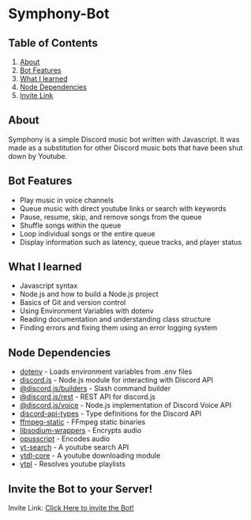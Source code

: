 # Symphony-Bot
## Table of Contents
1. [About](#About)
2. [Bot Features](#Bot-Features)
3. [What I learned](#What-I-learned)
4. [Node Dependencies](#Node-Dependencies)
5. [Invite Link](#Invite-the-Bot-to-your-Server)

## About
Symphony is a simple Discord music bot written with Javascript. It was made as a substitution for other Discord music bots that have been shut down by Youtube.

## Bot Features
- Play music in voice channels
- Queue music with direct youtube links or search with keywords
- Pause, resume, skip, and remove songs from the queue
- Shuffle songs within the queue
- Loop individual songs or the entire queue
- Display information such as latency, queue tracks, and player status

## What I learned
- Javascript syntax
- Node.js and how to build a Node.js project
- Basics of Git and version control
- Using Environment Variables with dotenv
- Reading documentation and understanding class structure
- Finding errors and fixing them using an error logging system

## Node Dependencies
- [dotenv](https://www.npmjs.com/package/dotenv) - Loads environment variables from .env files
- [discord.js](https://www.npmjs.com/package/discord.js) - Node.js module for interacting with Discord API
- [@discord.js/builders](https://www.npmjs.com/package/@discordjs/builders) - Slash command builder
- [@discord.js/rest](https://www.npmjs.com/package/@discordjs/rest) - REST API for discord.js
- [@discord.js/voice](https://www.npmjs.com/package/@discordjs/voice) - Node.js implementation of Discord Voice API
- [discord-api-types](https://www.npmjs.com/package/discord-api-types) - Type definitions for the Discord API
- [ffmpeg-static](https://www.npmjs.com/package/ffmpeg-static) - FFmpeg static binaries
- [libsodium-wrappers](https://www.npmjs.com/package/libsodium-wrappers) - Encrypts audio
- [opusscript](https://www.npmjs.com/package/opusscript) - Encodes audio
- [yt-search](https://www.npmjs.com/package/yt-search) - A youtube search API
- [ytdl-core](https://www.npmjs.com/package/ytdl-core) - A youtube downloading module
- [ytpl](https://www.npmjs.com/package/ytpl) - Resolves youtube playlists

## Invite the Bot to your Server!
Invite Link: [Click Here to invite the Bot!](https://discord.com/api/oauth2/authorize?client_id=908930909355511888&permissions=277062143040&scope=bot%20applications.commands)
